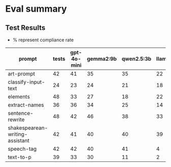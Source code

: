 # Eval summary
  
## Test Results

- % represent compliance rate

|prompt|tests|gpt-4o-mini|gemma2:9b|qwen2.5:3b|llama3.2:1b|
|-|-|-|-|-|-|
|art\-prompt|42|41|35|35|22|
|classify\-input\-text|24|23|24|21|18|
|elements|48|33|27|18|22|
|extract\-names|36|36|34|25|14|
|sentence\-rewrite|48|42|46|38|33|
|shakespearean\-writing\-assistant|42|41|40|40|39|
|speech\-tag|42|42|40|41|4|
|text\-to\-p|39|33|30|11|2|

